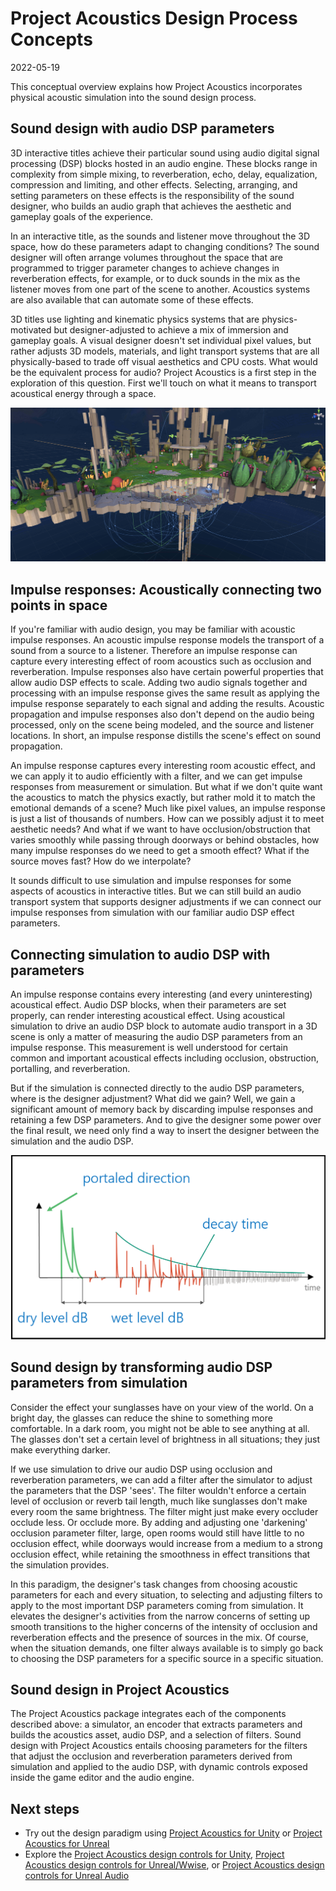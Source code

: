 # Project Acoustics Design Process Concepts

2022-05-19

This conceptual overview explains how Project Acoustics incorporates physical acoustic simulation into the sound design process.

## Sound design with audio DSP parameters

3D interactive titles achieve their particular sound using audio digital signal processing (DSP) blocks hosted in an audio engine. These blocks range in complexity from simple mixing, to reverberation, echo, delay, equalization, compression and limiting, and other effects. Selecting, arranging, and setting parameters on these effects is the responsibility of the sound designer, who builds an audio graph that achieves the aesthetic and gameplay goals of the experience.

In an interactive title, as the sounds and listener move throughout the 3D space, how do these parameters adapt to changing conditions? The sound designer will often arrange volumes throughout the space that are programmed to trigger parameter changes to achieve changes in reverberation effects, for example, or to duck sounds in the mix as the listener moves from one part of the scene to another. Acoustics systems are also available that can automate some of these effects.

3D titles use lighting and kinematic physics systems that are physics-motivated but designer-adjusted to achieve a mix of immersion and gameplay goals. A visual designer doesn't set individual pixel values, but rather adjusts 3D models, materials, and light transport systems that are all physically-based to trade off visual aesthetics and CPU costs. What would be the equivalent process for audio? Project Acoustics is a first step in the exploration of this question. First we'll touch on what it means to transport acoustical energy through a space.

![Screenshot of AltSpace scene overlaid with reverb zones](./img/reverb-zones-altspace.png)

## Impulse responses: Acoustically connecting two points in space

If you're familiar with audio design, you may be familiar with acoustic impulse responses. An acoustic impulse response models the transport of a sound from a source to a listener. Therefore an impulse response can capture every interesting effect of room acoustics such as occlusion and reverberation. Impulse responses also have certain powerful properties that allow audio DSP effects to scale. Adding two audio signals together and processing with an impulse response gives the same result as applying the impulse response separately to each signal and adding the results. Acoustic propagation and impulse responses also don't depend on the audio being processed, only on the scene being modeled, and the source and listener locations. In short, an impulse response distills the scene's effect on sound propagation.

An impulse response captures every interesting room acoustic effect, and we can apply it to audio efficiently with a filter, and we can get impulse responses from measurement or simulation. But what if we don't quite want the acoustics to match the physics exactly, but rather mold it to match the emotional demands of a scene? Much like pixel values, an impulse response is just a list of thousands of numbers. How can we possibly adjust it to meet aesthetic needs? And what if we want to have occlusion/obstruction that varies smoothly while passing through doorways or behind obstacles, how many impulse responses do we need to get a smooth effect? What if the source moves fast? How do we interpolate?

It sounds difficult to use simulation and impulse responses for some aspects of acoustics in interactive titles. But we can still build an audio transport system that supports designer adjustments if we can connect our impulse responses from simulation with our familiar audio DSP effect parameters.

## Connecting simulation to audio DSP with parameters

An impulse response contains every interesting (and every uninteresting) acoustical effect. Audio DSP blocks, when their parameters are set properly, can render interesting acoustical effect. Using acoustical simulation to drive an audio DSP block to automate audio transport in a 3D scene is only a matter of measuring the audio DSP parameters from an impulse response. This measurement is well understood for certain common and important acoustical effects including occlusion, obstruction, portalling, and reverberation.

But if the simulation is connected directly to the audio DSP parameters, where is the designer adjustment? What did we gain? Well, we gain a significant amount of memory back by discarding impulse responses and retaining a few DSP parameters. And to give the designer some power over the final result, we need only find a way to insert the designer between the simulation and the audio DSP.

![Graph with stylized impulse response with parameters overlaid](./img/acoustic-parameters.png)

## Sound design by transforming audio DSP parameters from simulation

Consider the effect your sunglasses have on your view of the world. On a bright day, the glasses can reduce the shine to something more comfortable. In a dark room, you might not be able to see anything at all. The glasses don't set a certain level of brightness in all situations; they just make everything darker.

If we use simulation to drive our audio DSP using occlusion and reverberation parameters, we can add a filter after the simulator to adjust the parameters that the DSP 'sees'. The filter wouldn't enforce a certain level of occlusion or reverb tail length, much like sunglasses don't make every room the same brightness. The filter might just make every occluder occlude less. Or occlude more. By adding and adjusting one 'darkening' occlusion parameter filter, large, open rooms would still have little to no occlusion effect, while doorways would increase from a medium to a strong occlusion effect, while retaining the smoothness in effect transitions that the simulation provides.

In this paradigm, the designer's task changes from choosing acoustic parameters for each and every situation, to selecting and adjusting filters to apply to the most important DSP parameters coming from simulation. It elevates the designer's activities from the narrow concerns of setting up smooth transitions to the higher concerns of the intensity of occlusion and reverberation effects and the presence of sources in the mix. Of course, when the situation demands, one filter always available is to simply go back to choosing the DSP parameters for a specific source in a specific situation.

## Sound design in Project Acoustics

The Project Acoustics package integrates each of the components described above: a simulator, an encoder that extracts parameters and builds the acoustics asset, audio DSP, and a selection of filters. Sound design with Project Acoustics entails choosing parameters for the filters that adjust the occlusion and reverberation parameters derived from simulation and applied to the audio DSP, with dynamic controls exposed inside the game editor and the audio engine.

## Next steps

- Try out the design paradigm using [Project Acoustics for Unity](#) or [Project Acoustics for Unreal](../UnrealEngine/unreal-overview.md)
- Explore the [Project Acoustics design controls for Unity](#), [Project Acoustics design controls for Unreal/Wwise](../UnrealEngine/unreal-wwise-design.md), or [Project Acoustics design controls for Unreal Audio](../UnrealEngine/unreal-audio-design.md)

